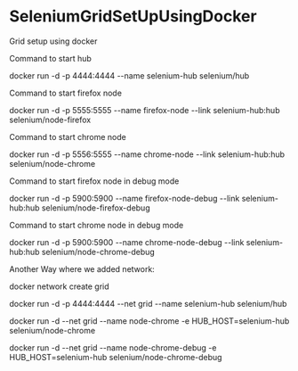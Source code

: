 # SeleniumGridSetUpUsingDocker
Grid setup using docker

Command to start hub

  docker run -d -p 4444:4444 --name selenium-hub selenium/hub

Command to start firefox node

  docker run -d -p 5555:5555 --name firefox-node --link selenium-hub:hub selenium/node-firefox

Command to start chrome node

  docker run -d -p 5556:5555 --name chrome-node --link selenium-hub:hub selenium/node-chrome

Command to start firefox node in debug mode

  docker run -d -p 5900:5900 --name firefox-node-debug --link selenium-hub:hub selenium/node-firefox-debug

Command to start chrome node in debug mode

  docker run -d -p 5900:5900 --name chrome-node-debug --link selenium-hub:hub selenium/node-chrome-debug

Another Way where we added network:

docker network create grid

docker run -d -p 4444:4444 --net grid --name selenium-hub selenium/hub

docker run -d --net grid --name node-chrome -e HUB_HOST=selenium-hub selenium/node-chrome

docker run -d --net grid --name node-chrome-debug -e HUB_HOST=selenium-hub selenium/node-chrome-debug
